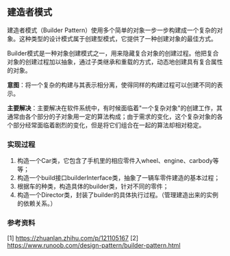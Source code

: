## 建造者模式

建造者模式（Builder Pattern）使用多个简单的对象一步一步构建成一个复杂的对象。这种类型的设计模式属于创建型模式，它提供了一种创建对象的最佳方式。

Builder模式是一种对象创建模式之一，用来隐藏复合对象的创建过程。他把复合对象的创建过程加以抽象，通过子类继承和重载的方式，动态地创建具有复合属性的对象。

**意图**：将一个复杂的构建与其表示相分离，使得同样的构建过程可以创建不同的表示。

**主要解决**：主要解决在软件系统中，有时候面临着"一个复杂对象"的创建工作，其通常由各个部分的子对象用一定的算法构成；由于需求的变化，这个复杂对象的各个部分经常面临着剧烈的变化，但是将它们组合在一起的算法却相对稳定。

### 实现过程

1. 构造一个Car类，它包含了手机里的相应零件入wheel、engine、carbody等等；
2. 构造一个build接口builderInterface类，抽象了一辆车零件建造的基本过程；
3. 根据车的种类，构造具体的builder类，针对不同的零件；
4. 构造一个Director类，封装了builder的具体执行过程。（管理建造出来的实例的依赖关系。）

### 参考资料
[1] https://zhuanlan.zhihu.com/p/121105167
[2] https://www.runoob.com/design-pattern/builder-pattern.html